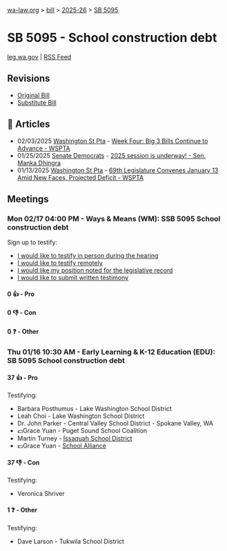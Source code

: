 [wa-law.org](/) > [bill](/bill/) > [2025-26](/bill/2025-26/) > [SB 5095](/bill/2025-26/sb/5095/)

# SB 5095 - School construction debt
[leg.wa.gov](https://app.leg.wa.gov/billsummary?BillNumber=5095&Year=2025&Initiative=false) | [RSS Feed](./rss.xml)

## Revisions
* [Original Bill](1/)
* [Substitute Bill](S/)

## 📰 Articles
* 02/03/2025 [Washington St Pta](/org/washington_st_pta/) - [Week Four: Big 3 Bills Continue to Advance - WSPTA](https://www.wastatepta.org/week-four-big-3-bills-continue-to-advance/#:~:text=SB%205095)
* 01/25/2025 [Senate Democrats](/org/senate_democrats/) - [2025 session is underway! - Sen. Manka Dhingra](https://senatedemocrats.wa.gov/dhingra/2025/01/24/2025-session-is-underway/#:~:text=SB%205095)
* 01/13/2025 [Washington St Pta](/org/washington_st_pta/) - [69th Legislature Convenes January 13 Amid New Faces, Projected Deficit - WSPTA](https://www.wastatepta.org/69th-legislature-convenes-january-13-amid-new-faces-projected-deficit/#:~:text=SB%205095)

## Meetings
### Mon 02/17 04:00 PM - Ways & Means (WM): SSB 5095 School construction debt
Sign up to testify:
* [I would like to testify in person during the hearing](https://app.leg.wa.gov/csi/Testifier/Add?chamber=House&mId=32795&aId=163748&caId=25874&tId=1)
* [I would like to testify remotely](https://app.leg.wa.gov/csi/Testifier/Add?chamber=House&mId=32795&aId=163748&caId=25874&tId=2)
* [I would like my position noted for the legislative record](https://app.leg.wa.gov/csi/Testifier/Add?chamber=House&mId=32795&aId=163748&caId=25874&tId=3)
* [I would like to submit written testimony](https://app.leg.wa.gov/csi/Testifier/Add?chamber=House&mId=32795&aId=163748&caId=25874&tId=4)

#### 0 👍 - Pro

#### 0 👎 - Con

#### 0 ❓ - Other

### Thu 01/16 10:30 AM - Early Learning & K-12 Education (EDU): SB 5095 School construction debt
#### 37 👍 - Pro
Testifying:
* Barbara Posthumus - Lake Washington School District
* Leah Choi - Lake Washington School District
* Dr. John Parker - Central Valley School District - Spokane Valley, WA
* 💵Grace Yuan - Puget Sound School Coalition
* Martin Turney - [Issaquah School District](/org/issaquah_school_district/)
* 💵Grace Yuan - [School Alliance](/org/school_alliance/)

#### 37 👎 - Con
Testifying:
* Veronica Shriver

#### 1 ❓ - Other
Testifying:
* Dave Larson - Tukwila School District
